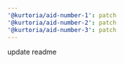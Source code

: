 ```yaml
---
'@kurtoria/aid-number-1': patch
'@kurtoria/aid-number-2': patch
'@kurtoria/aid-number-3': patch
---
```


update readme
